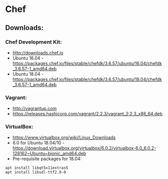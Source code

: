 # Chef

## Downloads:
### Chef Development Kit:
* http://downloads.chef.io
* Ubuntu 16.04 - https://packages.chef.io/files/stable/chefdk/3.6.57/ubuntu/16.04/chefdk_3.6.57-1_amd64.deb
* Ubuntu 18.04 - https://packages.chef.io/files/stable/chefdk/3.6.57/ubuntu/18.04/chefdk_3.6.57-1_amd64.deb
### Vagrant:
* http://vagrantup.com
* https://releases.hashicorp.com/vagrant/2.2.3/vagrant_2.2.3_x86_64.deb
### VirtualBox:
* https://www.virtualbox.org/wiki/Linux_Downloads
* 6.0 for Ubuntu 18.04/10 - https://download.virtualbox.org/virtualbox/6.0.2/virtualbox-6.0_6.0.2-128162~Ubuntu~bionic_amd64.deb
* Pre-requisite packages for 18.04:
~~~~
apt install libqt5x11extras5
apt install libsdl-ttf2.0-0
~~~~

